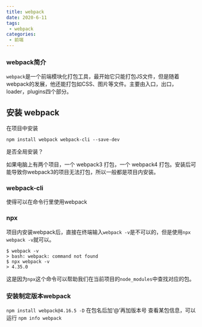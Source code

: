 ```yaml
---
title: webpack
date: 2020-6-11
tags:
 - webpack
categories:
 - 前端
---
```


### webpack简介

`webpack`是一个前端模块化打包工具，最开始它只能打包JS文件，但是随着webpack的发展，他还能打包如CSS、图片等文件。主要由入口，出口，loader，plugins四个部分。


## 安装 webpack
在项目中安装
```
npm install webpack webpack-cli --save-dev
```
是否全局安装？

如果电脑上有两个项目，一个 webpack3 打包，一个 webpack4 打包。安装后可能导致你webpack3的项目无法打包，所以一般都是项目内安装。

### webpack-cli
使得可以在命令行里使用webpack

### npx
项目内安装webpack后，直接在终端输入`webpack -v`是不可以的，但是使用`npx webpack -v`就可以。
```
$ webpack -v
> bash: webpack: command not found
$ npx webpack -v
> 4.35.0
```
这是因为`npx`这个命令可以帮助我们在当前项目的`node_modules`中查找对应的包。

### 安装制定版本webpack
`npm install webpack@4.16.5 -D` 在包名后加‘@’再加版本号
查看某包信息，可以运行 `npm info webpack`
